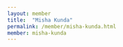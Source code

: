 ```yaml
---
layout: member
title:  "Misha Kunda"
permalink: /member/misha-kunda.html
member: misha-kunda
---
```

